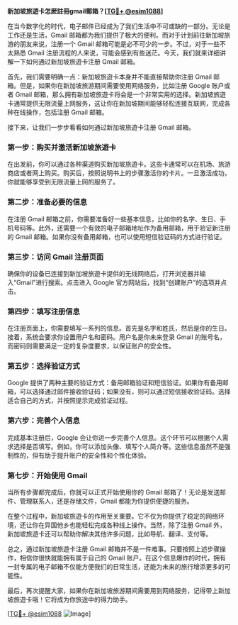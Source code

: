 **新加坡旅遊卡怎麽註冊gmail郵箱？[[TG💪+ @esim1088](https://t.me/s/esim1088)]**

在当今数字化的时代，电子邮件已经成为了我们生活中不可或缺的一部分。无论是工作还是生活，Gmail 邮箱都为我们提供了极大的便利。而对于计划前往新加坡旅游的朋友来说，注册一个 Gmail 邮箱可能是必不可少的一步。不过，对于一些不太熟悉 Gmail 注册流程的人来说，可能会感到有些迷茫。今天，我们就来详细讲解一下如何通过新加坡旅遊卡注册 Gmail 邮箱。

首先，我们需要明确一点：新加坡旅遊卡本身并不能直接帮助你注册 Gmail 邮箱。但是，如果你在新加坡旅游期间需要使用网络服务，比如注册 Google 账户或者 Gmail 邮箱，那么拥有新加坡旅遊卡将会是一个非常实用的选择。新加坡旅遊卡通常提供无限流量上网服务，这让你在新加坡期间能够轻松连接互联网，完成各种在线操作，包括注册 Gmail 邮箱。

接下来，让我们一步步看看如何通过新加坡旅遊卡注册 Gmail 邮箱。

### 第一步：购买并激活新加坡旅遊卡

在出发前，你可以通过各种渠道购买新加坡旅遊卡。这些卡通常可以在机场、旅游商店或者网上购买。购买后，按照说明书上的步骤激活你的卡片。一旦激活成功，你就能够享受到无限流量上网的服务了。

### 第二步：准备必要的信息

在注册 Gmail 邮箱之前，你需要准备好一些基本信息，比如你的名字、生日、手机号码等。此外，还需要一个有效的电子邮箱地址作为备用邮箱，用于验证新注册的 Gmail 邮箱。如果你没有备用邮箱，也可以使用短信验证码的方式进行验证。

### 第三步：访问 Gmail 注册页面

确保你的设备已连接到新加坡旅遊卡提供的无线网络后，打开浏览器并输入“Gmail”进行搜索。点击进入 Google 官方网站后，找到“创建账户”的选项并点击。

### 第四步：填写注册信息

在注册页面上，你需要填写一系列的信息。首先是名字和姓氏，然后是你的生日。接着，系统会要求你设置用户名和密码。用户名是你未来登录 Gmail 的账号名，而密码则需要满足一定的复杂度要求，以保证账户的安全性。

### 第五步：选择验证方式

Google 提供了两种主要的验证方式：备用邮箱验证和短信验证。如果你有备用邮箱，可以选择通过邮件接收验证码；如果没有，则可以通过短信接收验证码。选择适合自己的方式，并按照提示完成验证过程。

### 第六步：完善个人信息

完成基本注册后，Google 会让你进一步完善个人信息。这个环节可以根据个人需求选择是否填写。例如，你可以添加头像、填写个人简介等。这些信息虽然不是强制性的，但有助于提升账户的安全性和个性化体验。

### 第七步：开始使用 Gmail

当所有步骤都完成后，你就可以正式开始使用你的 Gmail 邮箱了！无论是发送邮件、管理联系人，还是存储文件，Gmail 都能为你提供便捷的服务。

在整个过程中，新加坡旅遊卡的作用至关重要。它不仅为你提供了稳定的网络环境，还让你在异国他乡也能轻松完成各种线上操作。当然，除了注册 Gmail 外，新加坡旅遊卡还可以帮助你解决其他许多问题，比如导航、翻译、支付等。

总之，通过新加坡旅遊卡注册 Gmail 邮箱并不是一件难事。只要按照上述步骤操作，相信你很快就能拥有属于自己的 Gmail 账户。在这个信息爆炸的时代，拥有一封专属的电子邮箱不仅能方便我们的日常生活，还能为未来的旅行增添更多的可能性。

最后，再次提醒大家，如果你在新加坡旅游期间需要用到网络服务，记得带上新加坡旅遊卡哦！它将成为你旅途中的得力助手。

[[TG💪+ @esim1088](https://t.me/s/esim1088) ![Image](https://i.postimg.cc/4NQfJmqS/Snipaste-2025-05-13-00-14-12.png)]
